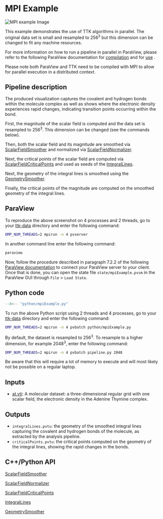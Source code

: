 # MPI Example

![MPI example Image](https://topology-tool-kit.github.io/img/gallery/mpiExample.jpg)

This example demonstrates the use of TTK algorithms in parallel. The original data set is small and resampled to $256^3$ but this dimension can be changed to fit any machine resources. 

For more information on how to run a pipeline in parallel in ParaView, please refer to the following ParaView documentation for [compilation]((https://kitware.github.io/paraview-docs/latest/cxx/Offscreen.html)) and for [use](https://docs.paraview.org/en/latest/ReferenceManual/parallelDataVisualization.html) .

Please note both ParaView and TTK need to be compiled with MPI to allow for parallel execution in a distributed context. 

## Pipeline description

The produced visualization captures the covalent and hydrogen bonds within the molecule complex as well as shows where the electronic density experiences rapid changes, indicating transition points occurring within the bond.

First, the magnitude of the scalar field is computed and the data set is resampled to $256^3$. This dimension can be changed (see the commands below).

Then, both the scalar field and its magnitude are smoothed via [ScalarFieldSmoother](https://topology-tool-kit.github.io/doc/html/classttkScalarFieldSmoother.html) and normalized via [ScalarFieldNormalizer](https://topology-tool-kit.github.io/doc/html/classttkScalarFieldNormalizer.html).

Next, the critical points of the scalar field are computed via [ScalarFieldCriticalPoints](https://topology-tool-kit.github.io/doc/html/classttkScalarFieldCriticalPoints.html) and used as seeds of the [IntegralLines](https://topology-tool-kit.github.io/doc/html/classttkIntegralLines.html).

Next, the geometry of the integral lines is smoothed using the [GeometrySmoother](https://topology-tool-kit.github.io/doc/html/classttkGeometrySmoother.html). 

Finally, the critical points of the magnitude are computed on the smoothed geometry of the integral lines.

## ParaView
To reproduce the above screenshot on 4 processes and 2 threads, go to your [ttk-data](https://github.com/topology-tool-kit/ttk-data) directory and enter the following command:

``` bash
OMP_NUM_THREADS=2 mpirun -n 4 pvserver 
``` 
In another command line enter the following command:
``` bash
paraview 
```
Now, follow the procedure described in paragraph $7.2.2$ of the following [ParaView documentation](https://docs.paraview.org/en/latest/ReferenceManual/parallelDataVisualization.html#configuring-a-server-connection) to connect your ParaView server to your client. Once that is done, you can open the state file `state/mpiExample.pvsm` in the ParaView GUI through `File` > `Load State`. 


## Python code

``` python  linenums="1"
--8<-- "python/mpiExample.py"
```

To run the above Python script using 2 threads and 4 processes, go to your [ttk-data](https://github.com/topology-tool-kit/ttk-data) directory and enter the following command:
``` bash
OMP_NUM_THREADS=2 mpirun -n 4 pvbatch python/mpiExample.py 
```

By default, the dataset is resampled to $256^3$. To resample to a higher dimension, for example $2048^3$, enter the following command:

```bash
OMP_NUM_THREADS=2 mpirun -n 4 pvbatch pipeline.py 2048
```
Be aware that this will require a lot of memory to execute and will most likely not be possible on a regular laptop.



## Inputs
- [at.vti](https://github.com/topology-tool-kit/ttk-data/raw/dev/at.vti): A molecular dataset: a three-dimensional regular grid with one scalar field, the electronic density in the Adenine Thymine complex.

## Outputs
- `integralLines.pvtu`: the geometry of the smoothed integral lines capturing the covalent and hydrogen bonds of the molecule, as extracted by the analysis pipeline.
- `criticalPoints.pvtu`: the critical points computed on the geometry of the integral lines, showing the rapid changes in the bonds.

## C++/Python API

[ScalarFieldSmoother](https://topology-tool-kit.github.io/doc/html/classttkScalarFieldSmoother.html)

[ScalarFieldNormalizer](https://topology-tool-kit.github.io/doc/html/classttkScalarFieldNormalizer.html)

[ScalarFieldCriticalPoints](https://topology-tool-kit.github.io/doc/html/classttkScalarFieldCriticalPoints.html)

[IntegralLines](https://topology-tool-kit.github.io/doc/html/classttkIntegralLines.html)

[GeometrySmoother](https://topology-tool-kit.github.io/doc/html/classttkGeometrySmoother.html)

